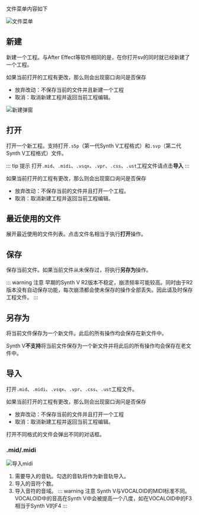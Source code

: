 文件菜单内容如下

![文件菜单](/synthesizer-v-r2-docs/2/2.2.png)

## 新建

新建一个工程。与After Effect等软件相同的是，在你打开sv的同时就已经新建了一个工程。

如果当前打开的工程有更改，那么则会出现窗口询问是否保存

* 放弃改动：不保存当前的文件并且新建一个工程
* 取消：取消新建工程并返回当前工程编辑。

![新建弹窗](/synthesizer-v-r2-docs/2/2.8.png)

## 打开

打开一个新工程。支持打开`.s5p`（第一代Synth V工程格式）和`.svp`（第二代Synth V工程格式）文件。

::: tip 提示
打开`.mid`、`.midi`、`.vsqx`、`.vpr`、`.css`、`.ust`工程文件请点击**导入**
:::

如果当前打开的工程有更改，那么则会出现窗口询问是否保存

* 放弃改动：不保存当前的文件并且打开一个工程。
* 取消：取消新建工程并返回当前工程编辑。

## 最近使用的文件

展开最近使用的文件列表。点击文件名相当于执行**打开**操作。

## 保存

保存当前文件。如果当前文件从未保存过，将执行**另存为**操作。

::: warning 注意
早期的Synth V R2版本不稳定，崩溃频率可能较高。同时由于R2版本没有自动保存功能，每次崩溃都会使未保存的操作全部丢失。因此请及时保存工程文件。
:::

## 另存为

将当前文件保存为一个新文件。此后的所有操作均会保存在新文件中。

Synth V**不支持**将当前文件保存为一个新文件并将此后的所有操作均会保存在老文件中。

## 导入

打开`.mid`、`.midi`、`.vsqx`、`.vpr`、`.css`、`.ust`工程文件。

如果当前打开的工程有更改，那么则会出现窗口询问是否保存

* 放弃改动：不保存当前的文件并且打开一个工程
* 取消：取消新建工程并返回当前工程编辑。

打开不同格式的文件会弹出不同的对话框。

### .mid/.midi

![导入midi](/synthesizer-v-r2-docs/2/2.9.png)

1. 需要导入的音轨。勾选的音轨将作为新音轨导入。
2. 导入的音符个数。
3. 导入音符的音域。
   ::: warning 注意
   Synth V与VOCALOID的MIDI标准不同。VOCALOID中的音高在Synth V中会被提高一个八度，如在VOCALOID中的F3相当于Synth V的F4
   :::

<Vssue :title="$title" />